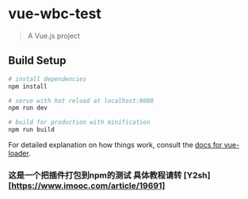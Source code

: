 # vue-wbc-test

> A Vue.js project

## Build Setup

``` bash
# install dependencies
npm install

# serve with hot reload at localhost:8080
npm run dev

# build for production with minification
npm run build
```

For detailed explanation on how things work, consult the [docs for vue-loader](http://vuejs.github.io/vue-loader).

### 这是一个把插件打包到npm的测试 具体教程请转  [Y2sh][https://www.imooc.com/article/19691]
